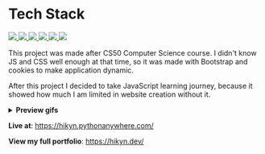 # Tech Stack

<a href="https://www.python.org/">
  <img src="https://img.shields.io/badge/Python-3776AB?style=for-the-badge&logo=python&logoColor=white" />
</a>

<a href="https://en.wikipedia.org/wiki/HTML5">
  <img src="https://img.shields.io/badge/HTML5-E34F26?style=for-the-badge&logo=html5&logoColor=white" />
</a>

<a href="https://en.wikipedia.org/wiki/CSS">
  <img src="https://img.shields.io/badge/CSS-239120?&style=for-the-badge&logo=css3&logoColor=white" />
</a>

<a href="https://flask.palletsprojects.com/en/2.2.x/">
  <img src="https://img.shields.io/badge/flask-%23000.svg?style=for-the-badge&logo=flask&logoColor=white" />
</a>

<a href="https://getbootstrap.com/">
  <img src="https://img.shields.io/badge/Bootstrap-563D7C?style=for-the-badge&logo=bootstrap&logoColor=white" />
</a>

<a href="https://sqlite.org/">
  <img src="https://img.shields.io/badge/SQLite-07405E?style=for-the-badge&logo=sqlite&logoColor=white" />
</a>

This project was made after CS50 Computer Science course. I didn't know JS and CSS well enough at that time, so it was made with Bootstrap and cookies to make application dynamic. 

After this project I decided to take JavaScript learning journey, because it showed how much I am limited in website creation without it.

<details>
<summary><b>Preview gifs</b></summary>
<br>
<img src="static/preview1.gif " height="500"/>
<img src="static/preview2.gif " height="500"/>
</details>

<b>Live at</b>: https://hikyn.pythonanywhere.com/

<b>View my full portfolio</b>: https://hikyn.dev/
